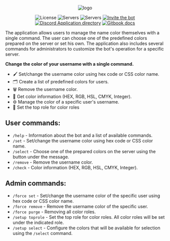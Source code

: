 <div align="center">
    
![logo](https://github.com/user-attachments/assets/7db45e2e-c4d7-413d-8b42-c6ab34b84162)

![License](https://img.shields.io/github/license/kaaroll99/HueTweaker.svg?style=for-the-badge&logo=unlicense&logoColor=white)
![Servers](https://img.shields.io/badge/dynamic/json?url=https://discordbotlist.com/api/v1/bots/1209187999934578738&query=$.stats.guilds&style=for-the-badge&label=servers&color=5865F2&logo=serverless&logoColor=white)
![Servers](https://img.shields.io/badge/dynamic/json?url=https://discordbotlist.com/api/v1/bots/1209187999934578738&query=$.stats.users&style=for-the-badge&label=users&color=5865F2&logo=cilium&logoColor=white)
[![Invite the bot](https://img.shields.io/badge/Invite_the_bot-FE5F50?style=for-the-badge)](https://discord.com/api/oauth2/authorize?client_id=1209187999934578738&permissions=1099981745184&scope=bot)
[![Discord Application directory](https://img.shields.io/badge/Discord_App_directory-2b2d31?style=for-the-badge&logo=discord&logoColor=white)](https://discord.com/application-directory/1209187999934578738)
[![Gitbook docs](https://img.shields.io/badge/Gitbook_docs-BBDDE5?style=for-the-badge&logo=gitbook&logoColor=black)](https://huetweaker.gitbook.io/docs/)
</div>

The application allows users to manage the name color themselves with a single command.
The user can choose one of the predefined colors prepared on the server or set his own.
The application also includes several commands for administrators to customize the bot's operation for a specific server.

**Change the color of your username with a single command.**

- 🖌️ Set/change the username color using hex code or CSS color name.
- 🗂️ Create a list of predefined colors for users.
- 🗑️ Remove the username color.
- 🔎 Get color information (HEX, RGB, HSL, CMYK, Integer).
- ⚙️ Manage the color of a specific user's username.
- 💫 Set the top role for color roles

## User commands:
- `/help` - Information about the bot and a list of available commands.
- `/set` - Set/change the username color using hex code or CSS color name.
- `/select` - Choose one of the prepared colors on the server using the button under the message. 
- `/remove` - Remove the username color.
- `/check` - Color information (HEX, RGB, HSL, CMYK, Integer).

## Admin commands:
- `/force set` - Set/change the username color of the specific user using hex code or CSS color name.
- `/force remove` - Remove the username color of the specific user.
- `/force purge` - Removing all color roles.
- `/setup toprole` - Set the top role for color roles. All color roles will be set under the indicated role.
- `/setup select` - Configure the colors that will be available for selection using the `/select` command.

